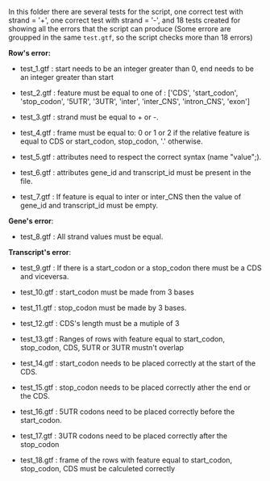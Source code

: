
In this folder there are several tests for the script, one correct test with strand = '+', one correct test with strand = '-', and 18 tests created for showing all the errors that the script can produce (Some errore are groupped in the same ```test.gtf```, so the script checks more than 18 errors)

**Row's error:**

- test_1.gtf : start needs to be an integer greater than 0, end needs to be an integer greater than start

- test_2.gtf : feature must be equal to one of : ['CDS', 'start_codon', 'stop_codon', '5UTR', '3UTR', 'inter', 'inter_CNS', 'intron_CNS', 'exon']

- test_3.gtf : strand must be equal to + or -.

- test_4.gtf : frame must be equal to: 0 or 1 or 2 if the relative feature is equal to CDS or start_codon, stop_codon, '.' otherwise.

- test_5.gtf : attributes need to respect the correct syntax (name "value";).

- test_6.gtf : attributes gene_id and transcript_id must be present in the file.

- test_7.gtf : If feature is equal to inter or inter_CNS then the value of gene_id and transcript_id must be empty.

**Gene's error**:

- test_8.gtf : All strand values must be equal.

**Transcript's error**:

- test_9.gtf : If there is a start_codon or a stop_codon there must be a CDS and viceversa.

- test_10.gtf : start_codon must be made from 3 bases

- test_11.gtf : stop_codon must be made by 3 bases.

- test_12.gtf : CDS's length must be a mutiple of 3

- test_13.gtf : Ranges of rows with feature equal to start_codon, stop_codon, CDS, 5UTR or 3UTR mustn't overlap

- test_14.gtf : start_codon needs to be placed correctly at the start of the CDS.

- test_15.gtf : stop_codon needs to be placed correctly ather the end or the CDS.

- test_16.gtf : 5UTR codons need to be placed correctly before the start_codon.

- test_17.gtf : 3UTR codons need to be placed correctly after the stop_codon

- test_18.gtf : frame of the rows with feature equal to start_codon, stop_codon, CDS must be calculeted correctly